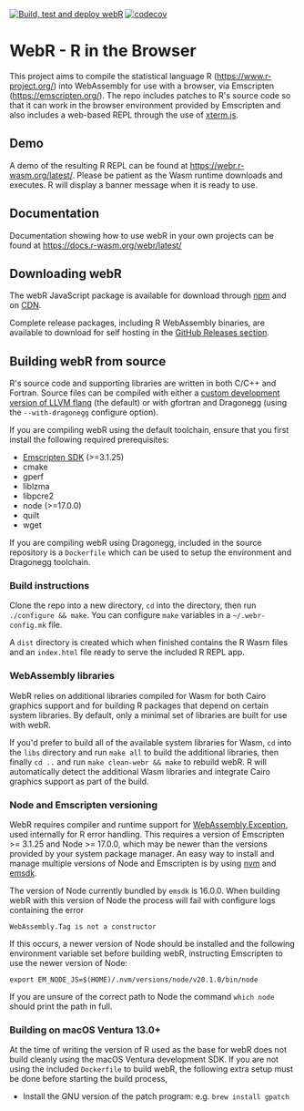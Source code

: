 [![Build, test and deploy webR](https://github.com/r-wasm/webr/actions/workflows/deploy.yml/badge.svg)](https://github.com/r-wasm/webr/actions/workflows/deploy.yml) [![codecov](https://codecov.io/gh/r-wasm/webr/branch/main/graph/badge.svg)](https://codecov.io/gh/r-wasm/webr)

# WebR - R in the Browser
This project aims to compile the statistical language R (https://www.r-project.org/) into WebAssembly for use with a browser, via Emscripten (https://emscripten.org/). The repo includes patches to R's source code so that it can work in the browser environment provided by Emscripten and also includes a web-based REPL through the use of [xterm.js](https://xtermjs.org/).

## Demo
A demo of the resulting R REPL can be found at https://webr.r-wasm.org/latest/. Please be patient as the Wasm runtime downloads and executes. R will display a banner message when it is ready to use.

## Documentation
Documentation showing how to use webR in your own projects can be found at
https://docs.r-wasm.org/webr/latest/

## Downloading webR
The webR JavaScript package is available for download through [npm](https://www.npmjs.com/package/@r-wasm/webr) and on [CDN](https://docs.r-wasm.org/webr/latest/downloading.html#download-from-cdn).

Complete release packages, including R WebAssembly binaries, are available to download for self hosting in the [GitHub Releases section](https://github.com/r-wasm/webr/releases).

## Building webR from source
R's source code and supporting libraries are written in both C/C++ and Fortran. Source files can be compiled with either a [custom development version of LLVM flang](https://github.com/lionel-/f18-llvm-project/commits/fix-webr) (the default) or with gfortran and Dragonegg (using the `--with-dragonegg` configure option).

If you are compiling webR using the default toolchain, ensure that you first install the following required prerequisites:
 * [Emscripten SDK](https://emscripten.org/docs/getting_started/downloads.html) (>=3.1.25)
 * cmake
 * gperf
 * liblzma
 * libpcre2
 * node (>=17.0.0)
 * quilt
 * wget

If you are compiling webR using Dragonegg, included in the source repository is a `Dockerfile` which can be used to setup the environment and Dragonegg toolchain.

### Build instructions

Clone the repo into a new directory, `cd` into the directory, then run `./configure && make`. You can configure `make` variables in a `~/.webr-config.mk` file.

A `dist` directory is created which when finished contains the R Wasm files and an `index.html` file ready to serve the included R REPL app.

### WebAssembly libraries

WebR relies on additional libraries compiled for Wasm for both Cairo graphics support and for building R packages that depend on certain system libraries. By default, only a minimal set of libraries are built for use with webR.

If you'd prefer to build all of the available system libraries for Wasm, `cd` into the `libs` directory and run `make all` to build the additional libraries, then finally `cd ..` and run `make clean-webr && make` to rebuild webR. R will automatically detect the additional Wasm libraries and integrate Cairo graphics support as part of the build.

### Node and Emscripten versioning

WebR requires compiler and runtime support for [WebAssembly.Exception](https://developer.mozilla.org/en-US/docs/WebAssembly/JavaScript_interface/Exception), used internally for R error handling. This requires a version of Emscripten >= 3.1.25 and Node >= 17.0.0, which may be newer than the versions provided by your system package manager. An easy way to install and manage multiple versions of Node and Emscripten is by using [nvm](https://github.com/nvm-sh/nvm) and [emsdk](https://github.com/emscripten-core/emsdk).

The version of Node currently bundled by `emsdk` is 16.0.0. When building webR with this version of Node the process will fail with configure logs containing the error

```
WebAssembly.Tag is not a constructor
```

If this occurs, a newer version of Node should be installed and the following environment variable set before building webR, instructing Emscripten to use the newer version of Node:

```
export EM_NODE_JS=$(HOME)/.nvm/versions/node/v20.1.0/bin/node
```

If you are unsure of the correct path to Node the command `which node` should print the path in full.

### Building on macOS Ventura 13.0+

At the time of writing the version of R used as the base for webR does not build cleanly using the macOS Ventura development SDK. If you are not using the included `Dockerfile` to build webR, the following extra setup must be done before starting the build process,

 * Install the GNU version of the patch program: e.g. `brew install gpatch`
